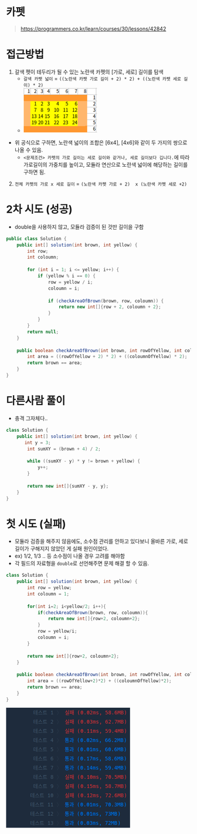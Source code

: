 
# 카펫
> https://programmers.co.kr/learn/courses/30/lessons/42842

# 접근방법

1. 갈색 펫이 테두리가 될 수 있는 노란색 카펫의 [가로, 세로] 길이를 탐색
   - `갈색 카펫 넓이` = `((노란색 카펫 가로 길이 + 2) * 2) + ((노란색 카펫 세로 길이) * 2)`
   - ![img_1.png](img_1.png)
    
  - 위 공식으로 구하면, 노란색 넓이의 조합은 [6x4], [4x6]와 같이 두 가지의 쌍으로 나올 수 있음.
    - `<문제조건> 카펫의 가로 길이는 세로 길이와 같거나, 세로 길이보다 깁니다.`에 따라 가로길이의 가중치를 높이고, 모듈라 연산으로 노란색 넓이에 해당하는 길이를 구하면 됨.
2. `전체 카펫의 가로 x 세로 길이` = `(노란색 카펫 가로 + 2)  x (노란색 카펫 세로 +2) `


# 2차 시도 (성공)
- double을 사용하지 않고, 모듈라 검증이 된 것만 길이을 구함

```java
public class Solution {
    public int[] solution(int brown, int yellow) {
        int row;
        int coloumn;

        for (int i = 1; i <= yellow; i++) {
            if (yellow % i == 0) {
                row = yellow / i;
                coloumn = i;

                if (checkAreaOfBrown(brown, row, coloumn)) {
                    return new int[]{row + 2, coloumn + 2};
                }
            }
        }
        return null;
    }

    public boolean checkAreaOfBrown(int brown, int rowOfYellow, int coloumnOfYellow) {
        int area = ((rowOfYellow + 2) * 2) + ((coloumnOfYellow) * 2);
        return brown == area;
    }
}
```

# 다른사람 풀이

- 충격 그자체다..

```java
class Solution {
    public int[] solution(int brown, int yellow) {
       int y = 3;
        int sumXY = (brown + 4) / 2;

        while ((sumXY - y) * y != brown + yellow) {
            y++;
        }

        return new int[]{sumXY - y, y};
    }
}

```


# 첫 시도 (실패) 

- 모듈라 검증을 해주지 않음에도, 소수점 관리를 안하고 있다보니 올바른 가로, 세로 길이가 구해지지 않았던 게 실패 원인이었다. 
- ex) 1/2,  1/3 .. 등 소수점이 나올 경우 고려를 해야함
- 각 필드의 자료형을 `double`로 선언해주면 문제 해결 할 수 있음.

```java
class Solution {
    public int[] solution(int brown, int yellow) {
        int row = yellow;
        int coloumn = 1;
 
        for(int i=2; i<yellow/2; i++){
            if(checkAreaOfBrown(brown, row, coloumn)){
                return new int[]{row+2, coloumn+2};
            }
            row = yellow/i;
            coloumn = i;
        }

        return new int[]{row+2, coloumn+2};
    }

    public boolean checkAreaOfBrown(int brown, int rowOfYellow, int coloumnOfYellow){
        int area = ((rowOfYellow+2)*2) + ((coloumnOfYellow)*2);
        return brown == area;
    }
}

```

![img.png](img.png)

